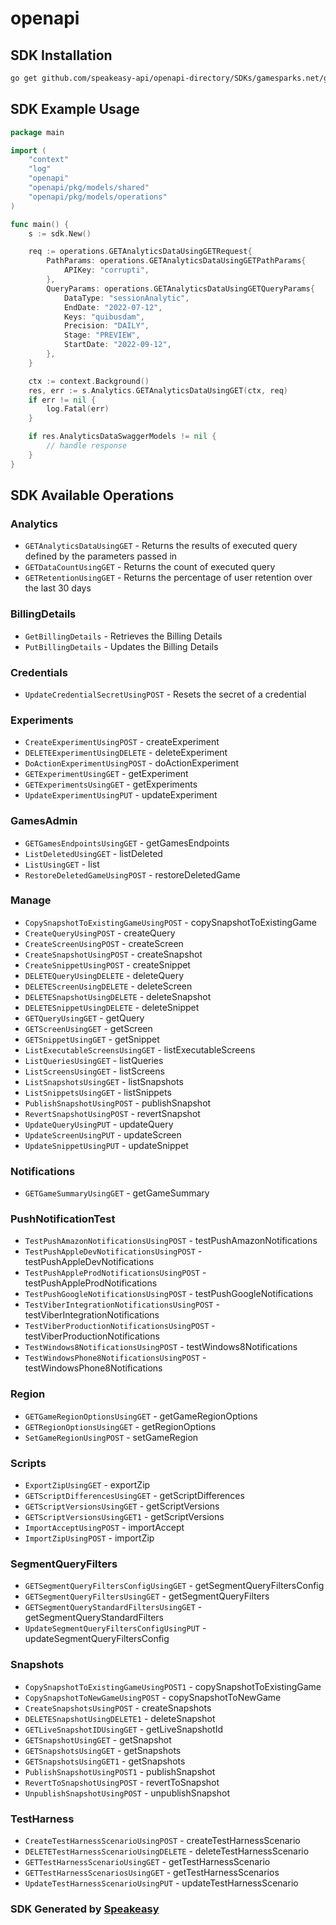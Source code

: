 # openapi

<!-- Start SDK Installation -->
## SDK Installation

```bash
go get github.com/speakeasy-api/openapi-directory/SDKs/gamesparks.net/game-details/v2/go
```
<!-- End SDK Installation -->

## SDK Example Usage
<!-- Start SDK Example Usage -->
```go
package main

import (
    "context"
    "log"
    "openapi"
    "openapi/pkg/models/shared"
    "openapi/pkg/models/operations"
)

func main() {
    s := sdk.New()

    req := operations.GETAnalyticsDataUsingGETRequest{
        PathParams: operations.GETAnalyticsDataUsingGETPathParams{
            APIKey: "corrupti",
        },
        QueryParams: operations.GETAnalyticsDataUsingGETQueryParams{
            DataType: "sessionAnalytic",
            EndDate: "2022-07-12",
            Keys: "quibusdam",
            Precision: "DAILY",
            Stage: "PREVIEW",
            StartDate: "2022-09-12",
        },
    }

    ctx := context.Background()
    res, err := s.Analytics.GETAnalyticsDataUsingGET(ctx, req)
    if err != nil {
        log.Fatal(err)
    }

    if res.AnalyticsDataSwaggerModels != nil {
        // handle response
    }
}
```
<!-- End SDK Example Usage -->

<!-- Start SDK Available Operations -->
## SDK Available Operations


### Analytics

* `GETAnalyticsDataUsingGET` - Returns the results of executed query defined by the parameters passed in
* `GETDataCountUsingGET` - Returns the count of executed query
* `GETRetentionUsingGET` - Returns the percentage of user retention over the last 30 days

### BillingDetails

* `GetBillingDetails` - Retrieves the Billing Details
* `PutBillingDetails` - Updates the Billing Details

### Credentials

* `UpdateCredentialSecretUsingPOST` - Resets the secret of a credential

### Experiments

* `CreateExperimentUsingPOST` - createExperiment
* `DELETEExperimentUsingDELETE` - deleteExperiment
* `DoActionExperimentUsingPOST` - doActionExperiment
* `GETExperimentUsingGET` - getExperiment
* `GETExperimentsUsingGET` - getExperiments
* `UpdateExperimentUsingPUT` - updateExperiment

### GamesAdmin

* `GETGamesEndpointsUsingGET` - getGamesEndpoints
* `ListDeletedUsingGET` - listDeleted
* `ListUsingGET` - list
* `RestoreDeletedGameUsingPOST` - restoreDeletedGame

### Manage

* `CopySnapshotToExistingGameUsingPOST` - copySnapshotToExistingGame
* `CreateQueryUsingPOST` - createQuery
* `CreateScreenUsingPOST` - createScreen
* `CreateSnapshotUsingPOST` - createSnapshot
* `CreateSnippetUsingPOST` - createSnippet
* `DELETEQueryUsingDELETE` - deleteQuery
* `DELETEScreenUsingDELETE` - deleteScreen
* `DELETESnapshotUsingDELETE` - deleteSnapshot
* `DELETESnippetUsingDELETE` - deleteSnippet
* `GETQueryUsingGET` - getQuery
* `GETScreenUsingGET` - getScreen
* `GETSnippetUsingGET` - getSnippet
* `ListExecutableScreensUsingGET` - listExecutableScreens
* `ListQueriesUsingGET` - listQueries
* `ListScreensUsingGET` - listScreens
* `ListSnapshotsUsingGET` - listSnapshots
* `ListSnippetsUsingGET` - listSnippets
* `PublishSnapshotUsingPOST` - publishSnapshot
* `RevertSnapshotUsingPOST` - revertSnapshot
* `UpdateQueryUsingPUT` - updateQuery
* `UpdateScreenUsingPUT` - updateScreen
* `UpdateSnippetUsingPUT` - updateSnippet

### Notifications

* `GETGameSummaryUsingGET` - getGameSummary

### PushNotificationTest

* `TestPushAmazonNotificationsUsingPOST` - testPushAmazonNotifications
* `TestPushAppleDevNotificationsUsingPOST` - testPushAppleDevNotifications
* `TestPushAppleProdNotificationsUsingPOST` - testPushAppleProdNotifications
* `TestPushGoogleNotificationsUsingPOST` - testPushGoogleNotifications
* `TestViberIntegrationNotificationsUsingPOST` - testViberIntegrationNotifications
* `TestViberProductionNotificationsUsingPOST` - testViberProductionNotifications
* `TestWindows8NotificationsUsingPOST` - testWindows8Notifications
* `TestWindowsPhone8NotificationsUsingPOST` - testWindowsPhone8Notifications

### Region

* `GETGameRegionOptionsUsingGET` - getGameRegionOptions
* `GETRegionOptionsUsingGET` - getRegionOptions
* `SetGameRegionUsingPOST` - setGameRegion

### Scripts

* `ExportZipUsingGET` - exportZip
* `GETScriptDifferencesUsingGET` - getScriptDifferences
* `GETScriptVersionsUsingGET` - getScriptVersions
* `GETScriptVersionsUsingGET1` - getScriptVersions
* `ImportAcceptUsingPOST` - importAccept
* `ImportZipUsingPOST` - importZip

### SegmentQueryFilters

* `GETSegmentQueryFiltersConfigUsingGET` - getSegmentQueryFiltersConfig
* `GETSegmentQueryFiltersUsingGET` - getSegmentQueryFilters
* `GETSegmentQueryStandardFiltersUsingGET` - getSegmentQueryStandardFilters
* `UpdateSegmentQueryFiltersConfigUsingPUT` - updateSegmentQueryFiltersConfig

### Snapshots

* `CopySnapshotToExistingGameUsingPOST1` - copySnapshotToExistingGame
* `CopySnapshotToNewGameUsingPOST` - copySnapshotToNewGame
* `CreateSnapshotsUsingPOST` - createSnapshots
* `DELETESnapshotUsingDELETE1` - deleteSnapshot
* `GETLiveSnapshotIDUsingGET` - getLiveSnapshotId
* `GETSnapshotUsingGET` - getSnapshot
* `GETSnapshotsUsingGET` - getSnapshots
* `GETSnapshotsUsingGET1` - getSnapshots
* `PublishSnapshotUsingPOST1` - publishSnapshot
* `RevertToSnapshotUsingPOST` - revertToSnapshot
* `UnpublishSnapshotUsingPOST` - unpublishSnapshot

### TestHarness

* `CreateTestHarnessScenarioUsingPOST` - createTestHarnessScenario
* `DELETETestHarnessScenarioUsingDELETE` - deleteTestHarnessScenario
* `GETTestHarnessScenarioUsingGET` - getTestHarnessScenario
* `GETTestHarnessScenariosUsingGET` - getTestHarnessScenarios
* `UpdateTestHarnessScenarioUsingPUT` - updateTestHarnessScenario
<!-- End SDK Available Operations -->

### SDK Generated by [Speakeasy](https://docs.speakeasyapi.dev/docs/using-speakeasy/client-sdks)
